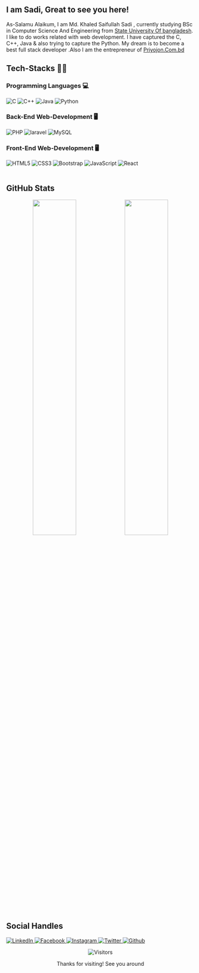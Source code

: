 ## I am Sadi, Great to see you here! 

As-Salamu Alaikum, I am Md. Khaled Saifullah Sadi , currently studying BSc in Computer Science And Engineering from [State University Of bangladesh](https://sub.edu.bd). 
I like to do works related with web development. I have captured the C, C++, Java & also trying to capture the Python.
My dream is to become a best full stack developer .Also I am the entrepreneur of [Priyojon.Com.bd](https://priyojon.com.bd)
<br>

## Tech-Stacks 👨‍💻
<span>
<span align="centeer">
 <h3>Programming Languages 💻</h3>
 <img alt="C" src="https://img.shields.io/badge/c-%2300599C.svg?&style=for-the-badge&logo=c&logoColor=white"/>
 <img alt="C++" src="https://img.shields.io/badge/c++-%2300599C.svg?&style=for-the-badge&logo=c%2B%2B&ogoColor=white"/>
 <img alt="Java" src="https://img.shields.io/badge/java-%23ED8B00.svg?&style=for-the-badge&logo=java&logoColor=white"/>
 <img alt="Python" src="https://img.shields.io/badge/python-%2300599C.svg?&style=for-the-badge&logo=python&logoColor=white"/>
</span>
 <span align="ceneter">
 <h3>Back-End Web-Development 🖥️</h3>
 <img alt="PHP" src="https://img.shields.io/badge/php-%231572B6.svg?&style=for-the-badge&logo=php&logoColor=white"/>
 <img alt="laravel" src="https://img.shields.io/badge/laravel-%231572B6.svg?&style=for-the-badge&logo=laravel&logoColor=white"/>
 <img alt="MySQL" src="https://img.shields.io/badge/MySQL-%231572B6.svg?&style=for-the-badge&logo=MySQL&logoColor=white"/>
</span>
 
<span align="ceneter">
 <h3>Front-End Web-Development 🖥️</h3>
 <img alt="HTML5" src="https://img.shields.io/badge/html5-%23E34F26.svg?&style=for-the-badge&logo=html5&logoColor=white"/>
 <img alt="CSS3" src="https://img.shields.io/badge/css3-%231572B6.svg?&style=for-the-badge&logo=css3&logoColor=white"/>
 <img alt="Bootstrap" src="https://img.shields.io/badge/Bootstrap-%080135.svg?&style=for-the-badge&logo=Bootstrap&logoColor=white"/>
 <img alt="JavaScript" src="https://img.shields.io/badge/javascript-%23323330.svg?&style=for-the-badge&logo=javascript&logoColor=%23F7DF1E"/>
 <img alt="React" src="https://img.shields.io/badge/react-%2320232a.svg?&style=for-the-badge&logo=react&logoColor=%2361DAFB"/>
</span>
</span>

<br> 
<br> 

 ## GitHub Stats

<p align="center">
  <img width="48%" src="https://github-readme-stats.vercel.app/api?username=KsSadi&show_icons=true&theme=tokyonight" />
  <img width="48%" src="https://github-readme-streak-stats.herokuapp.com/?user=KsSadi&theme=tokyonight" />
 
</p>

<br />




## Social Handles

<p align="center">
  
  <a href="https://www.linkedin.com/in/kssadi/" target="_blank"><img alt="LinkedIn" title="LinkedIn" src="https://img.shields.io/badge/LinkedIn-%230077B5.svg?&style=for-the-badge&logo=linkedin&logoColor=white"/>
</a> 
   <a href="https://facebook.com.com/mdsadi100" target="_blank"><img alt="Facebook" title="Facebook" src="https://img.shields.io/badge/-Facebook-1DA1F2?style=for-the-badge&logo=facebook&logoColor=white"/>
  <a href="https://insta.com/Ks.Sadi" target="_blank"><img alt="Instagram" title="Instagram" src="https://img.shields.io/badge/-Instagram-C13584?style=for-the-badge&logo=instagram&logoColor=white"/>
   <a href="https://twitter.com/Ks.Sadi" target="_blank"><img alt="Twitter" title="Twitter" src="https://img.shields.io/badge/-Twitter-1DA1F2?style=for-the-badge&logo=twitter&logoColor=white"/>
</a> 
     <a href="https://github.com/KsSadi" target="_blank"><img alt="Github" title="Github" src="https://img.shields.io/badge/github-%23323330.svg?&style=for-the-badge&logo=github&logoColor=%23F7DF1E"/>
</a> 
     
</p>

<p align="center"><img alt="Visitors" src="https://komarev.com/ghpvc/?username=KsSadi&style=flat&labelColor=black&logo=github&label=PROFILE+VIEWS&color=29bf12"/>
   </p>

<p align="center">Thanks for visiting! See you around  </p>


